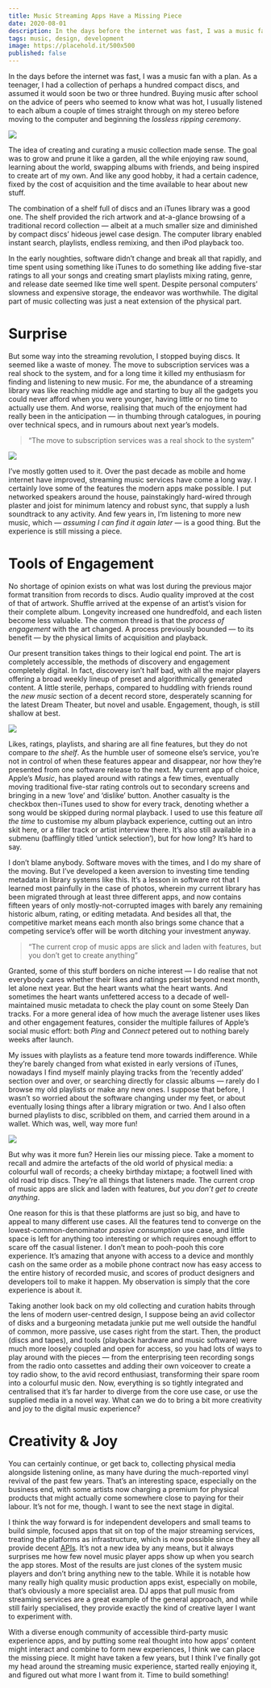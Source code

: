 ```yaml
---
title: Music Streaming Apps Have a Missing Piece
date: 2020-08-01
description: In the days before the internet was fast, I was a music fan with a plan. As a teenager, I had a collection of perhaps a hundred compact discs, and assumed it would soon be two or three hundred.
tags: music, design, development
image: https://placehold.it/500x500
published: false
---
```


<span class="d-article-lede">In the days before the internet was fast</span>, I was a music fan with a plan. As a teenager, I had a collection of perhaps a hundred compact discs, and assumed it would soon be two or three hundred. Buying music after school on the advice of peers who seemed to know what was hot, I usually listened to each album a couple of times straight through on my stereo before moving to the computer and beginning the *lossless ripping ceremony*.

![](https://placehold.it/500x300)

The idea of creating and curating a music collection made sense. The goal was to grow and prune it like a garden, all the while enjoying raw sound, learning about the world, swapping albums with friends, and being inspired to create art of my own. And like any good hobby, it had a certain cadence, fixed by the cost of acquisition and the time available to hear about new stuff.

The combination of a shelf full of discs and an iTunes library was a good one. The shelf provided the rich artwork and at-a-glance browsing of a traditional record collection — albeit at a much smaller size and diminished by compact discs’ hideous jewel case design. The computer library enabled instant search, playlists, endless remixing, and then iPod playback too.

In the early noughties, software didn’t change and break all that rapidly, and time spent using something like iTunes to do something like adding five-star ratings to all your songs and creating smart playlists mixing rating, genre, and release date seemed like time well spent. Despite personal computers’ slowness and expensive storage, the endeavor was worthwhile. The digital part of music collecting was just a neat extension of the physical part.

# Surprise

But some way into the streaming revolution, I stopped buying discs. It seemed like a waste of money. The move to subscription services was a real shock to the system, and for a long time it killed my enthusiasm for finding and listening to new music. For me, the abundance of a streaming library was like reaching middle age and starting to buy all the gadgets you could never afford when you were younger, having little or no time to actually use them. And worse, realising that much of the enjoyment had really been in the anticipation — in thumbing through catalogues, in pouring over technical specs, and in rumours about next year’s models.

> “The move to subscription services was a real shock to the system”

![](https://placehold.it/500x300)

I’ve mostly gotten used to it. Over the past decade as mobile and home internet have improved, streaming music services have come a long way. I certainly love some of the features the modern apps make possible. I put networked speakers around the house, painstakingly hard-wired through plaster and joist for minimum latency and robust sync, that supply a lush soundtrack to any activity. And few years in, I’m listening to more new music, which — *assuming I can find it again later* — is a good thing. But the experience is still missing a piece.

# Tools of Engagement

No shortage of opinion exists on what was lost during the previous major format transition from records to discs. Audio quality improved at the cost of that of artwork. Shuffle arrived at the expense of an artist’s vision for their complete album. Longevity increased one hundredfold, and each listen become less valuable. The common thread is that the *process of engagement* with the art changed. A process previously bounded — to its benefit — by the physical limits of acquisition and playback.

Our present transition takes things to their logical end point. The art is completely accessible, the methods of discovery and engagement completely digital. In fact, discovery isn’t half bad, with all the major players offering a broad weekly lineup of preset and algorithmically generated content. A little sterile, perhaps, compared to huddling with friends round the *new music* section of a decent record store, desperately scanning for the latest Dream Theater, but novel and usable. Engagement, though, is still shallow at best.

![](https://placehold.it/500x300)

Likes, ratings, playlists, and sharing are all fine features, but they do not compare to *the shelf*. As the humble user of someone else’s service, you’re not in control of when these features appear and disappear, nor how they’re presented from one software release to the next. My current app of choice, Apple’s *Music*, has played around with ratings a few times, eventually moving traditional five-star rating controls out to secondary screens and bringing in a new ‘love’ and ‘dislike’ button. Another casualty is the checkbox then-iTunes used to show for every track, denoting whether a song would be skipped during normal playback. I used to use this feature *all the time* to customise my album playback experience, cutting out an intro skit here, or a filler track or artist interview there. It’s also still available in a submenu (bafflingly titled ‘untick selection’), but for how long? It’s hard to say.

I don’t blame anybody. Software moves with the times, and I do my share of the moving. But I’ve developed a keen aversion to investing time tending metadata in library systems like this. It’s a lesson in software rot that I learned most painfully in the case of photos, wherein my current library has been migrated through at least three different apps, and now contains fifteen years of only mostly-not-corrupted images with barely any remaining historic album, rating, or editing metadata. And besides all that, the competitive market means each month also brings some chance that a competing service’s offer will be worth ditching your investment anyway.

> “The current crop of music apps are slick and laden with features, but you don’t get to create anything”

Granted, some of this stuff borders on niche interest — I do realise that not everybody cares whether their likes and ratings persist beyond next month, let alone next year. But the heart wants what the heart wants. And sometimes the heart wants unfettered access to a decade of well-maintained music metadata to check the play count on some Steely Dan tracks. For a more general idea of how much the average listener uses likes and other engagement features, consider the multiple failures of Apple’s social music effort: both *Ping* and *Connect* petered out to nothing barely weeks after launch.

My issues with playlists as a feature tend more towards indifference. While they’re barely changed from what existed in early versions of iTunes, nowadays I find myself mainly playing tracks from the ‘recently added’ section over and over, or searching directly for classic albums — rarely do I browse my old playlists or make any new ones. I suppose that before, I wasn’t so worried about the software changing under my feet, or about eventually losing things after a library migration or two. And I also often burned playlists to disc, scribbled on them, and carried them around in a wallet. Which was, well, way more fun!

![](https://placehold.it/500x300)

But why was it more fun? Herein lies our missing piece. Take a moment to recall and admire the artefacts of the old world of physical media: a colourful wall of records; a cheeky birthday mixtape; a footwell lined with old road trip discs. They’re all things that listeners made. The current crop of music apps are slick and laden with features, *but you don’t get to create anything*.

One reason for this is that these platforms are just so big, and have to appeal to many different use cases. All the features tend to converge on the lowest-common-denominator *passive consumption* use case, and little space is left for anything too interesting or which requires enough effort to scare off the casual listener. I don’t mean to pooh-pooh this core experience. It’s amazing that anyone with access to a device and monthly cash on the same order as a mobile phone contract now has easy access to the entire history of recorded music, and scores of product designers and developers toil to make it happen. My observation is simply that the core experience is about it.

Taking another look back on my old collecting and curation habits through the lens of modern user-centred design, I suppose being an avid collector of disks and a burgeoning metadata junkie put me well outside the handful of common, more passive, use cases right from the start. Then, the product (discs and tapes), and tools (playback hardware and music software) were much more loosely coupled and open for access, so you had lots of ways to play around with the pieces — from the enterprising teen recording songs from the radio onto cassettes and adding their own voiceover to create a toy radio show, to the avid record enthusiast, transforming their spare room into a colourful music den. Now, everything is so tightly integrated and centralised that it’s far harder to diverge from the core use case, or use the supplied media in a novel way. What can we do to bring a bit more creativity and joy to the digital music experience?

# Creativity & Joy

You can certainly continue, or get back to, collecting physical media alongside listening online, as many have during the much-reported vinyl revival of the past few years. That’s an interesting space, especially on the business end, with some artists now charging a premium for physical products that might actually come somewhere close to paying for their labour. It’s not for me, though. I want to see the next stage in digital.

I think the way forward is for independent developers and small teams to build simple, focused apps that sit on top of the major streaming services, treating the platforms as infrastructure, which is now possible since they all provide decent [APIs](https://en.wikipedia.org/wiki/API). It’s not a new idea by any means, but it always surprises me how few novel music player apps show up when you search the app stores. Most of the results are just clones of the system music players and don’t bring anything new to the table. While it is notable how many really high quality music production apps exist, especially on mobile, that’s obviously a more specialist area. DJ apps that pull music from streaming services are a great example of the general approach, and while still fairly specialised, they provide exactly the kind of creative layer I want to experiment with.

With a diverse enough community of accessible third-party music experience apps, and by putting some real thought into how apps’ content might interact and combine to form new experiences, I think we can place the missing piece. It might have taken a few years, but I think I've finally got my head around the streaming music experience, started really enjoying it, and figured out what more I want from it. Time to build something!<span class="d-article-end-mark"></span>
